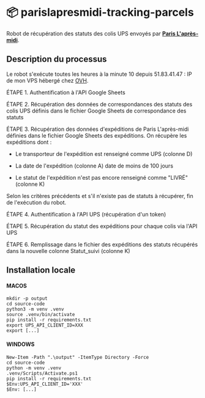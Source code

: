 # :package: parislapresmidi-tracking-parcels

Robot de récupération des statuts des colis UPS envoyés par [**Paris L'après-midi**](www.parislapresmidi.com/).

## Description du processus

Le robot s'exécute toutes les heures à la minute 10 depuis 51.83.41.47 : IP de mon VPS hébergé chez [OVH](https://www.ovhcloud.com/).

ÉTAPE 1. Authentification à l'API Google Sheets


ÉTAPE 2. Récupération des données de correspondances des statuts des colis UPS définis dans le fichier Google Sheets de correspondance des statuts

ÉTAPE 3. Récupération des données d'expéditions de Paris L'après-midi définies dans le fichier Google Sheets des expéditions. On récupère les expéditions dont :

- Le transporteur de l'expédition est renseigné comme UPS (colonne D)

- La date de l'expédition (colonne A) date de moins de 100 jours

- Le statut de l'expédition n'est pas encore renseigné comme "LIVRÉ" (colonne K)

Selon les critères précédents et s'il n'existe pas de statuts à récupérer, fin de l'exécution du robot.

ÉTAPE 4. Authentification à l'API UPS (récupération d'un token)

ÉTAPE 5. Récupération du statut des expéditions pour chaque colis via l'API UPS

ÉTAPE 6. Remplissage dans le fichier des expéditions des statuts récupérés dans la nouvelle colonne Statut_suivi (colonne K)

## Installation locale

#### MACOS

```
mkdir -p output
cd source-code
python3 -m venv .venv
source .venv/bin/activate
pip install -r requirements.txt
export UPS_API_CLIENT_ID=XXX
export [...]
```

#### WINDOWS

```
New-Item -Path ".\output" -ItemType Directory -Force
cd source-code
python -m venv .venv
.venv/Scripts/Activate.ps1
pip install -r requirements.txt
$Env:UPS_API_CLIENT_ID='XXX'
$Env: [...]
```
